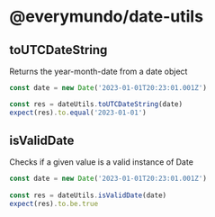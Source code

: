 # @everymundo/date-utils

## toUTCDateString
Returns the year-month-date from a date object
```js
const date = new Date('2023-01-01T20:23:01.001Z')

const res = dateUtils.toUTCDateString(date)
expect(res).to.equal('2023-01-01')
```

## isValidDate
Checks if a given value is a valid instance of Date
```js
const date = new Date('2023-01-01T20:23:01.001Z')
  
const res = dateUtils.isValidDate(date)
expect(res).to.be.true
```

